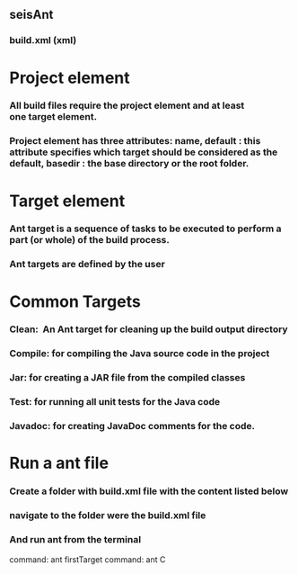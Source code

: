 ## seisAnt
### build.xml (xml)
# Project element
### All build files require the project element and at least one target element.
### Project element has three attributes: name, default : this attribute specifies which target should be considered as the default, basedir : the base directory or the root folder. 
# Target element
### Ant target is a sequence of tasks to be executed to perform a part (or whole) of the build process. 
### Ant targets are defined by the user
# Common Targets
###  Clean:  An Ant target for cleaning up the build output directory
### Compile: for compiling the Java source code in the project
### Jar: for creating a JAR file from the compiled classes
### Test: for running all unit tests for the Java code
### Javadoc: for creating JavaDoc comments for the code.
# Run a ant file
### Create a folder with build.xml file with the content listed below
### navigate to the folder were the build.xml file 
### And run ant from the terminal
command: ant firstTarget
command: ant C
  
